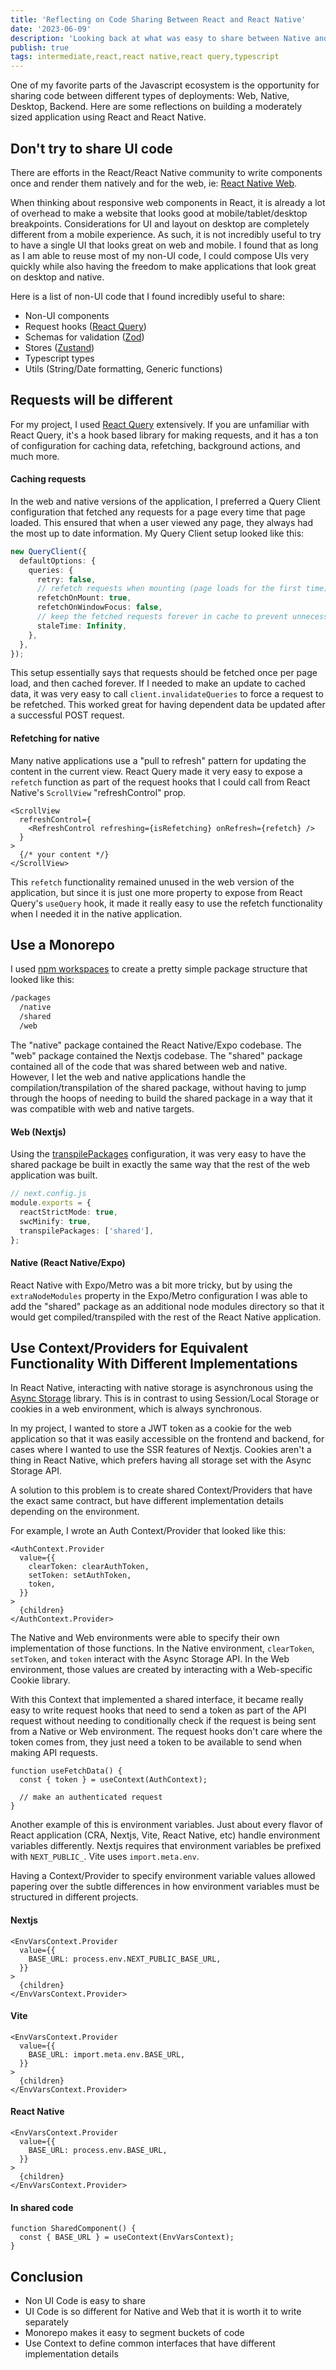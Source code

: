 ```yaml
---
title: 'Reflecting on Code Sharing Between React and React Native'
date: '2023-06-09'
description: 'Looking back at what was easy to share between Native and Web applications, and some simple strategies to make things easier'
publish: true
tags: intermediate,react,react native,react query,typescript
---
```


One of my favorite parts of the Javascript ecosystem is the opportunity for sharing code
between different types of deployments: Web, Native, Desktop, Backend. Here are some
reflections on building a moderately sized application using React and React Native.

## Don't try to share UI code

There are efforts in the React/React Native community to write components once
and render them natively and for the web, ie: [React Native Web](https://necolas.github.io/react-native-web/).

When thinking about responsive web components in React, it is already a lot of overhead to
make a website that looks good at mobile/tablet/desktop breakpoints. Considerations for UI
and layout on desktop are completely different from a mobile experience. As such, it is not
incredibly useful to try to have a single UI that looks great on web and mobile. I found
that as long as I am able to reuse most of my non-UI code, I could compose UIs very quickly
while also having the freedom to make applications that look great on desktop and native.

Here is a list of non-UI code that I found incredibly useful to share:

- Non-UI components
- Request hooks ([React Query](https://github.com/TanStack/query))
- Schemas for validation ([Zod](https://github.com/colinhacks/zod))
- Stores ([Zustand](https://github.com/pmndrs/zustand))
- Typescript types
- Utils (String/Date formatting, Generic functions)

## Requests will be different

For my project, I used [React Query](https://github.com/TanStack/query) extensively. If you are
unfamiliar with React Query, it's a hook based library for making requests, and it has a ton of
configuration for caching data, refetching, background actions, and much more.

#### Caching requests

In the web and native versions of the application, I preferred a Query Client configuration that fetched
any requests for a page every time that page loaded. This ensured that when a user viewed any
page, they always had the most up to date information. My Query Client setup looked like this:

```ts
new QueryClient({
  defaultOptions: {
    queries: {
      retry: false,
      // refetch requests when mounting (page loads for the first time)
      refetchOnMount: true,
      refetchOnWindowFocus: false,
      // keep the fetched requests forever in cache to prevent unnecessary refetching
      staleTime: Infinity,
    },
  },
});
```

This setup essentially says that requests should be fetched once per page load, and then cached forever.
If I needed to make an update to cached data, it was very easy to call `client.invalidateQueries` to
force a request to be refetched. This worked great for having dependent data be updated after a successful
POST request.

#### Refetching for native

Many native applications use a "pull to refresh" pattern for updating the content in the current view.
React Query made it very easy to expose a `refetch` function as part of the request hooks that I could
call from React Native's `ScrollView` "refreshControl" prop.

```tsx
<ScrollView
  refreshControl={
    <RefreshControl refreshing={isRefetching} onRefresh={refetch} />
  }
>
  {/* your content */}
</ScrollView>
```

This `refetch` functionality remained unused in the web version of the application, but since
it is just one more property to expose from React Query's `useQuery` hook, it made it really
easy to use the refetch functionality when I needed it in the native application.

## Use a Monorepo

I used [npm workspaces](https://docs.npmjs.com/cli/v9/using-npm/workspaces) to create
a pretty simple package structure that looked like this:

```bash
/packages
  /native
  /shared
  /web
```

The "native" package contained the React Native/Expo codebase. The "web" package contained
the Nextjs codebase. The "shared" package contained all of the code that was shared between
web and native. However, I let the web and native applications handle the compilation/transpilation
of the shared package, without having to jump through the hoops of needing to build the shared
package in a way that it was compatible with web and native targets.

#### Web (Nextjs)

Using the [transpilePackages](https://nextjs.org/docs/app/api-reference/next-config-js/transpilePackages)
configuration, it was very easy to have the shared package be built in exactly the same
way that the rest of the web application was built.

```ts
// next.config.js
module.exports = {
  reactStrictMode: true,
  swcMinify: true,
  transpilePackages: ['shared'],
};
```

#### Native (React Native/Expo)

React Native with Expo/Metro was a bit more tricky, but by using the `extraNodeModules` property
in the Expo/Metro configuration I was able to add the "shared" package as an additional
node modules directory so that it would get compiled/transpiled with the rest of the React
Native application.

## Use Context/Providers for Equivalent Functionality With Different Implementations

In React Native, interacting with native storage is asynchronous using the [Async Storage](https://github.com/react-native-async-storage/async-storage) library. This is in contrast to using
Session/Local Storage or cookies in a web environment, which is always synchronous.

In my project, I wanted to store a JWT token as a cookie for the web application so that
it was easily accessible on the frontend and backend, for cases where I wanted to use
the SSR features of Nextjs. Cookies aren't a thing in React Native, which prefers
having all storage set with the Async Storage API.

A solution to this problem is to create shared Context/Providers that have the exact same
contract, but have different implementation details depending on the environment.

For example, I wrote an Auth Context/Provider that looked like this:

```tsx
<AuthContext.Provider
  value={{
    clearToken: clearAuthToken,
    setToken: setAuthToken,
    token,
  }}
>
  {children}
</AuthContext.Provider>
```

The Native and Web environments were able to specify their own implementation of those
functions. In the Native environment, `clearToken`, `setToken`, and `token` interact
with the Async Storage API. In the Web environment, those values are created by
interacting with a Web-specific Cookie library.

With this Context that implemented a shared interface, it became really easy
to write request hooks that need to send a token as part of the API request
without needing to conditionally check if the request is being sent from a Native
or Web environment. The request hooks don't care where the token comes from,
they just need a token to be available to send when making API requests.

```tsx
function useFetchData() {
  const { token } = useContext(AuthContext);

  // make an authenticated request
}
```

Another example of this is environment variables. Just about every flavor of React
application (CRA, Nextjs, Vite, React Native, etc) handle environment variables
differently. Nextjs requires that environment variables be prefixed with `NEXT_PUBLIC_`.
Vite uses `import.meta.env`.

Having a Context/Provider to specify environment variable values allowed papering over
the subtle differences in how environment variables must be structured in different projects.

#### Nextjs

```tsx
<EnvVarsContext.Provider
  value={{
    BASE_URL: process.env.NEXT_PUBLIC_BASE_URL,
  }}
>
  {children}
</EnvVarsContext.Provider>
```

#### Vite

```tsx
<EnvVarsContext.Provider
  value={{
    BASE_URL: import.meta.env.BASE_URL,
  }}
>
  {children}
</EnvVarsContext.Provider>
```

#### React Native

```tsx
<EnvVarsContext.Provider
  value={{
    BASE_URL: process.env.BASE_URL,
  }}
>
  {children}
</EnvVarsContext.Provider>
```

#### In shared code

```tsx
function SharedComponent() {
  const { BASE_URL } = useContext(EnvVarsContext);
}
```

## Conclusion

- Non UI Code is easy to share
- UI Code is so different for Native and Web that it is worth it to write separately
- Monorepo makes it easy to segment buckets of code
- Use Context to define common interfaces that have different implementation details
